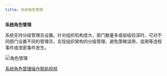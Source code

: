 ```yaml
---
title: 系统角色管理
---
```

**系统角色管理**  

系统支持分级管理员设置。针对组织机构庞大，部门数量多或层级较深时，可对不同部门设置不同的管理员，实现组织架构的分级管理，避免策略误用、滥用等违规事件或泄密事件发生。 
  
![角色管理](image/角色管理.png)  

[系统角色管理操作帮助视频](https://mp.weixin.qq.com/s/Jcn1bngaUezm3B2yMcVGAw)  

